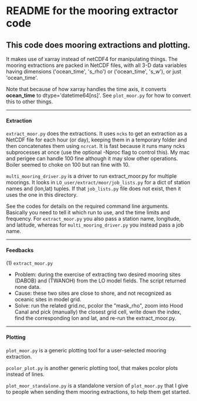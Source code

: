 # README for the mooring extractor code

## This code does mooring extractions and plotting.

It makes use of xarray instead of netCDF4 for manipulating things. The mooring extractions are packed in NetCDF files, with all 3-D data variables having dimensions ('ocean_time', 's_rho') or ('ocean_time', 's_w'), or just 'ocean_time'.

Note that because of how xarray handles the time axis, it converts **ocean_time** to dtype='datetime64[ns]'.  See `plot_moor.py` for how to convert this to other things.

---

#### Extraction

`extract_moor.py` does the extractions. It uses `ncks` to get an extraction as a NetCDF file for each hour (or day), keeping them in a temporary folder and then concatenates them using `ncrcat`.  It is fast because it runs many ncks subprocesses at once (use the optional -Nproc flag to control this).  My mac and perigee can handle 100 fine although it may slow other operations.  Boiler seemed to choke on 100 but ran fine with 10.

`multi_mooring_driver.py` is a driver to run extract_moor.py for multiple moorings. It looks in `LO_user/extract/moor/job_lists.py` for a dict of station names and (lon,lat) tuples. If that `job_lists.py` file does not exist, then it uses the one in this directory.

See the codes for details on the required command line arguments. Basically you need to tell it which run to use, and the time limits and frequency. For `extract_moor.py` you also pass a station name, longitude, and latitude, whereas for `multi_mooring_driver.py` you instead pass a job name.

---
#### Feedbacks

(1) `extract_moor.py`


* Problem: during the exercise of extracting two desired mooring sites (DABOB) and (TWANOH) from the LO model fields. The script returned none data.
* Cause: these two sites are close to shore, and not recognized as oceanic sites in model grid.
* Solve: run the related grid.nc, pcolor the "mask_rho", zoom into Hood Canal and pick (manually) the closest grid cell, write down the index, find the corresponding lon and lat, and re-run the extract_moor.py.

---
#### Plotting

`plot_moor.py` is a generic plotting tool for a user-selected mooring extraction.

`pcolor_plot.py` is another generic plotting tool, that makes pcolor plots instead of lines.

`plot_moor_standalone.py` is a standalone version of `plot_moor.py` that I give to people when sending them mooring extractions, to help them get started.

